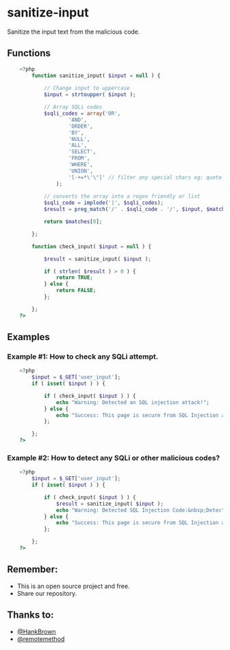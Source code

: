 # sanitize-input
 Sanitize the input text from the malicious code.

## Functions
```php
    <?php
        function sanitize_input( $input = null ) {
            
            // Change input to uppercase
            $input = strtoupper( $input );

            // Array SQLi codes
            $sqli_codes = array('OR',
                    'AND',
                    'ORDER',
                    'BY',
                    'NULL',
                    'ALL',
                    'SELECT',
                    'FROM',
                    'WHERE',
                    'UNION',
                    '[-+=*\'\"]' // filter any special chars eg: quote & double quotes
                );
            
            // converts the array into a regex friendly or list
            $sqli_code = implode('|', $sqli_codes);
            $result = preg_match('/' . $sqli_code . '/', $input, $matches);

            return $matches[0];

        };

        function check_input( $input = null ) {

            $result = sanitize_input( $input );

            if ( strlen( $result ) > 0 ) {
                return TRUE;
            } else {
                return FALSE;
            };

        };
    ?>
```

## Examples

### Example #1: How to check any SQLi attempt.

```php
    <?php
    	$input = $_GET['user_input'];
        if ( isset( $input ) ) {

            if ( check_input( $input ) ) {
                echo "Warning: Detected an SQL injection attack!";
            } else {
                echo "Success: This page is secure from SQL Injection attacks.";
            };

        };
    ?>
```

### Example #2: How to detect any SQLi or other malicious codes?

```php
    <?php
    	$input = $_GET['user_input'];
        if ( isset( $input ) ) {

            if ( check_input( $input ) ) {
                $result = sanitize_input( $input );
                echo "Warning: Detected SQL Injection Code:&nbsp;Detected SQL Injection Code:&nbsp; <span style='background-color:#333;color:#fff;'>&nbsp;{$result}&nbsp;</span>";
            } else {
                echo "Success: This page is secure from SQL Injection attacks.";
            };

        };
    ?>
```

## Remember:

* This is an open source project and free.
* Share our repository.

## Thanks to:
* [@HankBrown](https://github.com/HankBrown)
* [@remotemethod](https://github.com/remotemethod)

